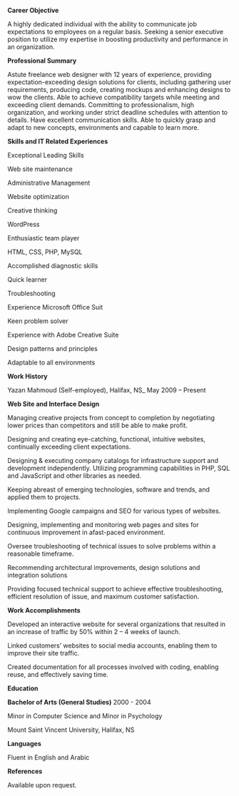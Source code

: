 **Career Objective**

A highly dedicated individual with the ability to communicate job expectations to employees on a regular basis. Seeking a senior executive position to utilize my expertise in boosting productivity and performance in an organization.

**Professional Summary**

Astute freelance web designer with 12 years of experience, providing expectation-exceeding design solutions for clients, including gathering user requirements, producing code, creating mockups and enhancing designs to wow the clients. Able to achieve compatibility targets while meeting and exceeding client demands. Committing to professionalism, high organization, and working under strict deadline schedules with attention to details. Have excellent communication skills. Able to quickly grasp and adapt to new concepts, environments and capable to learn more.

**Skills and IT Related Experiences**

Exceptional Leading Skills

Web site maintenance

Administrative Management

Website optimization

Creative thinking

WordPress

Enthusiastic team player

HTML, CSS, PHP, MySQL

Accomplished diagnostic skills

Quick learner

Troubleshooting

Experience Microsoft Office Suit

Keen problem solver

Experience with Adobe Creative Suite

Design patterns and principles

Adaptable to all environments




**Work History**


Yazan Mahmoud (Self-employed), Halifax, NS_  May 2009 – Present

**Web Site and Interface Design**

Managing creative projects from concept to completion by negotiating lower prices than competitors and still be able to make profit.

Designing and creating eye-catching, functional, intuitive websites, continually exceeding client expectations.

Designing & executing company catalogs for infrastructure support and development independently.
Utilizing programming capabilities in PHP, SQL and JavaScript and other libraries as needed.

Keeping abreast of emerging technologies, software and trends, and applied them to projects.

Implementing Google campaigns and SEO for various types of websites.

Designing, implementing and monitoring web pages and sites for continuous improvement in afast-paced environment.

Oversee troubleshooting of technical issues to solve problems within a reasonable timeframe.

Recommending architectural improvements, design solutions and integration solutions

Providing focused technical support to achieve effective troubleshooting, efficient resolution of issue, and maximum customer satisfaction.




**Work Accomplishments**

Developed an interactive website for several organizations that resulted in an increase of traffic by 50% within 2 – 4 weeks of launch.

Linked customers’ websites to social media accounts, enabling them to improve their site traffic.

Created documentation for all processes involved with coding, enabling reuse, and effectively saving time.

**Education**

**Bachelor of Arts (General Studies)** 2000 - 2004

Minor in Computer Science and Minor in Psychology

Mount Saint Vincent University, Halifax, NS

**Languages**

Fluent in English and Arabic

**References**

Available upon request.
